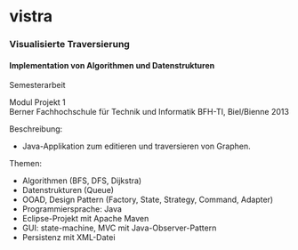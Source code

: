 # vistra
### Visualisierte Traversierung

#### Implementation von Algorithmen und Datenstrukturen

Semesterarbeit

Modul Projekt 1<br>
Berner Fachhochschule für Technik und Informatik BFH-TI, Biel/Bienne 2013


Beschreibung:
- Java-Applikation zum editieren und traversieren von Graphen.

Themen:
- Algorithmen (BFS, DFS, Dijkstra)
- Datenstrukturen (Queue)
- OOAD, Design Pattern (Factory, State, Strategy, Command, Adapter)
- Programmiersprache: Java
- Eclipse-Projekt mit Apache Maven
- GUI: state-machine, MVC mit Java-Observer-Pattern
- Persistenz mit XML-Datei
